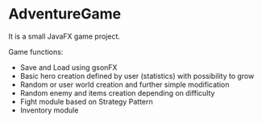 # AdventureGame
It is a small JavaFX game project.

Game functions:
- Save and Load using gsonFX
- Basic hero creation defined by user (statistics) with possibility to grow
- Random or user world creation and further simple modification
- Random enemy and items creation depending on difficulty
- Fight module based on Strategy Pattern
- Inventory module

